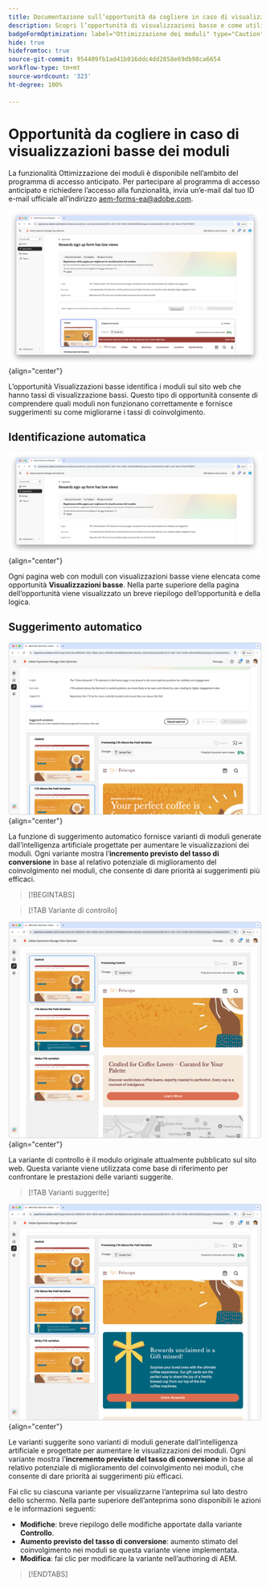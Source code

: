```yaml
---
title: Documentazione sull’opportunità da cogliere in caso di visualizzazioni basse
description: Scopri l’opportunità di visualizzazioni basse e come utilizzarla per migliorare il coinvolgimento nei moduli sul tuo sito web.
badgeFormOptimization: label="Ottimizzazione dei moduli" type="Caution" url="../../opportunity-types/form-optimization.md" tooltip="Ottimizzazione dei moduli"
hide: true
hidefromtoc: true
source-git-commit: 954409fb1ad41b016ddc4dd2058e69db98ca6654
workflow-type: tm+mt
source-wordcount: '323'
ht-degree: 100%

---
```



# Opportunità da cogliere in caso di visualizzazioni basse dei moduli

<span class="preview"> La funzionalità Ottimizzazione dei moduli è disponibile nell’ambito del programma di accesso anticipato. Per partecipare al programma di accesso anticipato e richiedere l’accesso alla funzionalità, invia un’e-mail dal tuo ID e-mail ufficiale all’indirizzo aem-forms-ea@adobe.com. </span>

![Opportunità Visualizzazioni basse](./assets/low-views/hero.png){align="center"}

L’opportunità Visualizzazioni basse identifica i moduli sul sito web che hanno tassi di visualizzazione bassi. Questo tipo di opportunità consente di comprendere quali moduli non funzionano correttamente e fornisce suggerimenti su come migliorarne i tassi di coinvolgimento.

## Identificazione automatica

![Identificazione automatica di visualizzazioni basse](./assets/low-views/auto-identify.png){align="center"}

Ogni pagina web con moduli con visualizzazioni basse viene elencata come opportunità **Visualizzazioni basse**. Nella parte superiore della pagina dell’opportunità viene visualizzato un breve riepilogo dell’opportunità e della logica.

## Suggerimento automatico

![Suggerimenti automatici per visualizzazioni basse](./assets/low-views/auto-suggest.png){align="center"}

La funzione di suggerimento automatico fornisce varianti di moduli generate dall’intelligenza artificiale progettate per aumentare le visualizzazioni dei moduli. Ogni variante mostra l’**incremento previsto del tasso di conversione** in base al relativo potenziale di miglioramento del coinvolgimento nei moduli, che consente di dare priorità ai suggerimenti più efficaci.

>[!BEGINTABS]

>[!TAB Variante di controllo]

![Varianti di controllo](./assets/low-views/control-variation.png){align="center"}

La variante di controllo è il modulo originale attualmente pubblicato sul sito web. Questa variante viene utilizzata come base di riferimento per confrontare le prestazioni delle varianti suggerite.

>[!TAB Varianti suggerite]

![Varianti suggerite](./assets/low-views/suggested-variations.png){align="center"}

Le varianti suggerite sono varianti di moduli generate dall’intelligenza artificiale e progettate per aumentare le visualizzazioni dei moduli. Ogni variante mostra l’**incremento previsto del tasso di conversione** in base al relativo potenziale di miglioramento del coinvolgimento nei moduli, che consente di dare priorità ai suggerimenti più efficaci.

Fai clic su ciascuna variante per visualizzarne l’anteprima sul lato destro dello schermo. Nella parte superiore dell’anteprima sono disponibili le azioni e le informazioni seguenti:

* **Modifiche**: breve riepilogo delle modifiche apportate dalla variante **Controllo**.
* **Aumento previsto del tasso di conversione**: aumento stimato del coinvolgimento nei moduli se questa variante viene implementata.
* **Modifica**: fai clic per modificare la variante nell’authoring di AEM.

>[!ENDTABS]

<!-- 

## Auto-optimize

[!BADGE Ultimate]{type=Positive tooltip="Ultimate"}

![Auto-optimize low views](./assets/low-views/auto-optimize.png){align="center"}

Sites Optimizer Ultimate adds the ability to deploy auto-optimization for the issues found by the low views opportunity.

>[!BEGINTABS]

>[!TAB Test multiple]


>[!TAB Publish selected]

{{auto-optimize-deploy-optimization-slack}}

>[!TAB Request approval]

{{auto-optimize-request-approval}}

>[!ENDTABS]

-->


